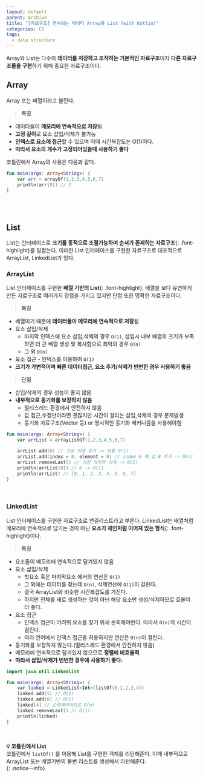 ```yaml
---
layout: default
parent: Archive
title: "[자료구조] 연속되는 데이터 Array와 List (with Kotlin)"
categories: CS
tags:
  - data structure
---  
```


Array와 List는 다수의 **데이터를 저장하고 조작하는 기본적인 자료구조**이자 **다른 자료구조들을 구현**하기 위해 중요한 자료구조이다.  

## Array
Array 또는 배열이라고 불린다.  
> **특징**  
- 데이터들이 **메모리에 연속적으로 저장**됨
- **고정 길이**로 요소 삽입/삭제가 불가능
- **인덱스로 요소에 접근**할 수 있으며 이때 시간복잡도는 O(1)이다.  
- **따라서 요소의 개수가 고정되어있을때 사용하기 좋다**

코틀린에서 Array의 사용은 다음과 같다.  
```kotlin
fun main(args: Array<String>) {
    var arr = arrayOf(1,2,3,4,5,6,7)
    println(arr[0]) // 1
}
```

<br />  <br />  

## List
List는 인터페이스로 **크기를 동적으로 조절가능하며 순서가 존재하는 자료구조**{: .font-highlight}를 일컫는다. 이러한 List 인터페이스를 구현한 자료구조로 대표적으로 ArrayList, LinkedList가 있다.  


### ArrayList
List 인터페이스를 구현한 **배열 기반의 List**{: .font-highlight}, 배열을 보다 유연하게 만든 자료구조로 여러가지 장점을 가지고 있지만 단점 또한 명확한 자료구조이다.  

> **특징**  
- 배열이기 때문에 **데이터들이 메모리에 연속적으로 저장**됨  
- 요소 삽입/삭제
  - 마지막 인덱스에 요소 삽입,삭제의 경우 `O(1)`, 삽입시 내부 배열의 크기가 부족하면 더 큰 배열 생성 및 복사함으로 최악의 경우 `O(n)`
  - 그 외 `O(n)`
- 요소 접근 - 인덱스를 이용하여 `O(1)`
- **크기가 가변적이며 빠른 데이터접근, 요소 추가/삭제가 빈번한 경우 사용하기 좋음**


> **단점**  
- 삽입/삭제의 경우 성능이 좋지 않음
- **내부적으로 동기화를 보장하지 않음**
  - 멀티스레드 환경에서 안전하지 않음
  - 값 접근,수정만이라면 괜찮지만 시간이 걸리는 삽입,삭제의 경우 문제발생
  - 동기화 자료구조(Vector 등) or 명시적인 동기화 메커니즘을 사용해야함  

```kotlin
fun main(args: Array<String>) {
    var arrList = arrayListOf(1,2,3,4,5,6,7)

    arrList.add(8) // 가장 뒤에 추가 -> 보통 O(1)
    arrList.add(index = 0, element = 0) // index 0 에 값 0 추가 -> O(n)
    arrList.removeLast() // 가장 마지막 삭제 -> O(1)
    println(arrList[0]) // 0 -> O(1)
    println(arrList) // [0, 1, 2, 3, 4, 5, 6, 7]
}
```

<br />  

### LinkedList  
List 인터페이스를 구현한 자료구조로 연결리스트라고 부른다. LinkedList는 배열처럼 메모리에 연속적으로 담기는 것이 아닌 **요소가 체인처럼 이어져 있는 형식**{: .font-highlight}이다. 

> **특징**  
- 요소들이 메모리에 연속적으로 담겨있지 않음
- 요소 삽입/삭제
  - 첫요소 혹은 마지막요소 에서의 연산은 `O(1)`
  - 그 외에는 데이터를 찾는데 `O(n)`, 삭제연산에 `O(1)`이 걸린다.
  - 결국 ArrayList와 비슷한 시간복잡도를 가진다.
  - 하지만 전체를 새로 생성하는 것이 아닌 해당 요소만 생성/삭제하므로 효율이 더 좋다.
- 요소 접근
  - 인덱스 접근이 어려워 요소를 찾기 위새 순회해야한다. 따라서 `O(n)`의 시간이 걸린다.
  - 여러 언어에서 인덱스 접근을 허용하지만 연산은 `O(n)`이 걸린다.  
- 동기화를 보장하지 않는다.(멀리스레드 환경에서 안전하지 않음)
- 메모리에 연속적으로 담겨있지 않으므로 **정렬에 비효율적**  
- **따라서 삽입/삭제가 빈번한 경우에 사용하기 좋다.**  

```kotlin
import java.util.LinkedList  

fun main(args: Array<String>) {
    var linked = LinkedList<Int>(listOf(0,1,2,3,4))
    linked.add(5) // O(1)
    linked.add(6) // O(1)
    linked[4] // 순회해야하므로 O(n)
    linked.removeLast() // O(1)
    println(linked)
}
```  

<br />  

**💡 코틀린에서 List**  
코틀린에서 `listOf()` 를 이용해 List를 구현한 객체를 리턴해준다. 이때 내부적으로 ArrayList 또는 배열기반의 불변 리스트를 생성해서 리턴해준다.  
{: .notice--info}  




